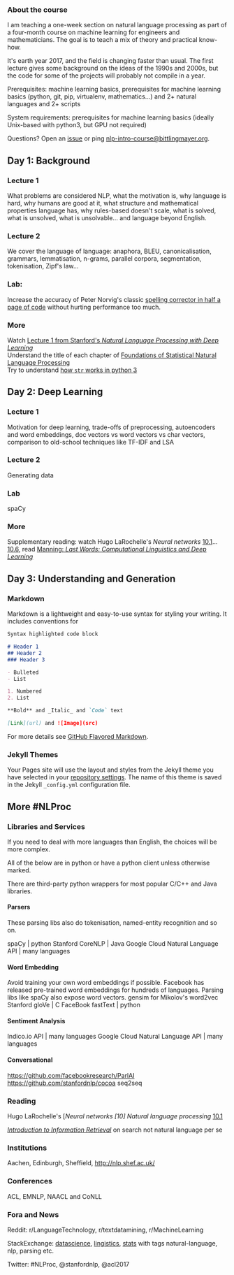 
### About the course

I am teaching a one-week section on natural language processing as part of a four-month course on machine learning for engineers and mathematicians.  The goal is to teach a mix of theory and practical know-how.

It's earth year 2017, and the field is changing faster than usual.  The first lecture gives some background on the ideas of the 1990s and 2000s, but the code for some of the projects will probably not compile in a year.

Prerequisites: machine learning basics, prerequisites for machine learning basics (python, git, pip, virtualenv, mathematics...) and 2+ natural languages and 2+ scripts

System requirements: prerequisites for machine learning basics (ideally Unix-based with python3, but GPU not required)

Questions?  Open an [issue](https://github.com/bittlingmayer/nlp-intro-course/issues) or ping nlp-intro-course@bittlingmayer.org.


## Day 1: Background

### Lecture 1

What problems are considered NLP, what the motivation is, why language is hard, why humans are good at it, what structure and mathematical properties language has, why rules-based doesn't scale, what is solved, what is unsolved, what is unsolvable… and language beyond English.

### Lecture 2
We cover the language of language: anaphora, BLEU, canonicalisation, grammars, lemmatisation, n-grams, parallel corpora, segmentation, tokenisation, Zipf's law...

### Lab:
Increase the accuracy of Peter Norvig's classic [spelling corrector in half a page of code](http://norvig.com/spell-correct.html) without hurting performance too much.

### More
Watch [Lecture 1 from Stanford's *Natural Language Processing with Deep Learning*](https://www.youtube.com/watch?v=OQQ-W_63UgQ)  
Understand the title of each chapter of [Foundations of Statistical Natural Language Processing](https://nlp.stanford.edu/fsnlp/)  
Try to understand [how `str` works in python 3](https://docs.python.org/3/howto/unicode.html#python-s-unicode-support)

## Day 2: Deep Learning

### Lecture 1
Motivation for deep learning, trade-offs of preprocessing, autoencoders and word embeddings, doc vectors vs word vectors vs char vectors, comparison to old-school techniques like TF-IDF and LSA

### Lecture 2
Generating data

### Lab
spaCy

### More
Supplementary reading: watch Hugo LaRochelle's *Neural networks* [10.1](https://www.youtube.com/watch?v=OzZIOiMVUyM&list=PL6Xpj9I5qXYEcOhn7TqghAJ6NAPrNmUBH&index=79)... [10.6](https://www.youtube.com/watch?v=FoDz01QNSiY&index=84&list=PL6Xpj9I5qXYEcOhn7TqghAJ6NAPrNmUBH), read [Manning: *Last Words: Computational Linguistics and Deep Learning*](mitp.nautil.us/article/170/last-words-computational-linguistics-and-deep-learning)

## Day 3: Understanding and Generation



### Markdown

Markdown is a lightweight and easy-to-use syntax for styling your writing. It includes conventions for

```markdown
Syntax highlighted code block

# Header 1
## Header 2
### Header 3

- Bulleted
- List

1. Numbered
2. List

**Bold** and _Italic_ and `Code` text

[Link](url) and ![Image](src)
```

For more details see [GitHub Flavored Markdown](https://guides.github.com/features/mastering-markdown/).

### Jekyll Themes

Your Pages site will use the layout and styles from the Jekyll theme you have selected in your [repository settings](https://github.com/bittlingmayer/nlp-intro-course/settings). The name of this theme is saved in the Jekyll `_config.yml` configuration file.


## More #NLProc

### Libraries and Services

If you need to deal with more languages than English, the choices will be more complex.

All of the below are in python or have a python client unless otherwise marked.

There are third-party python wrappers for most popular C/C++ and Java libraries.

#### Parsers

These parsing libs also do tokenisation, named-entity recognition and so on.

spaCy | python
Stanford CoreNLP | Java
Google Cloud Natural Language API | many languages

#### Word Embedding
Avoid training your own word embeddings if possible.  Facebook has released pre-trained word embeddings for hundreds of languages.  Parsing libs like spaCy also expose word vectors.
gensim for Mikolov's word2vec  
Stanford gloVe | C
FaceBook fastText | python

#### Sentiment Analysis
Indico.io API | many languages
Google Cloud Natural Language API | many languages

#### Conversational
https://github.com/facebookresearch/ParlAI
https://github.com/stanfordnlp/cocoa
seq2seq

### Reading

Hugo LaRochelle's [*Neural networks [10] Natural language processing* [10.1](https://www.youtube.com/watch?v=OzZIOiMVUyM&list=PL6Xpj9I5qXYEcOhn7TqghAJ6NAPrNmUBH&index=79)

[*Introduction to Information Retrieval*](https://nlp.stanford.edu/IR-book/) on search not natural language per se

### Institutions

Aachen, Edinburgh, Sheffield, http://nlp.shef.ac.uk/

### Conferences

ACL, EMNLP, NAACL and CoNLL

### Fora and News

Reddit: r/LanguageTechnology, r/textdatamining, r/MachineLearning

StackExchange: [datascience](https://datascience.stackexchange.com), [lingistics](https://linguistics.stackexchange.com), [stats](https://stats.stackexchange.com) with tags natural-language, nlp, parsing etc.

Twitter: #NLProc, @stanfordnlp, @acl2017

